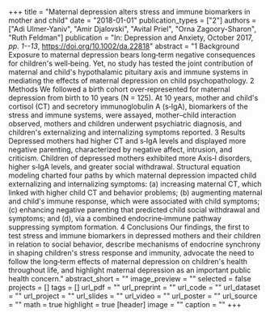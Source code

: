 +++
title = "Maternal depression alters stress and immune biomarkers in mother and child"
date = "2018-01-01"
publication_types = ["2"]
authors = ["Adi Ulmer-Yaniv", "Amir Djalovski", "Avital Priel", "Orna Zagoory-Sharon", "Ruth Feldman"]
publication = "In: Depression and Anxiety, October 2017, _pp. 1--13_, https://doi.org/10.1002/da.22818"
abstract = "1 Background Exposure to maternal depression bears long‐term negative consequences for children's well‐being. Yet, no study has tested the joint contribution of maternal and child's hypothalamic pituitary axis and immune systems in mediating the effects of maternal depression on child psychopathology. 2 Methods We followed a birth cohort over‐represented for maternal depression from birth to 10 years (N = 125). At 10 years, mother and child's cortisol (CT) and secretory immunoglobulin A (s‐IgA), biomarkers of the stress and immune systems, were assayed, mother–child interaction observed, mothers and children underwent psychiatric diagnosis, and children's externalizing and internalizing symptoms reported. 3 Results Depressed mothers had higher CT and s‐IgA levels and displayed more negative parenting, characterized by negative affect, intrusion, and criticism. Children of depressed mothers exhibited more Axis‐I disorders, higher s‐IgA levels, and greater social withdrawal. Structural equation modeling charted four paths by which maternal depression impacted child externalizing and internalizing symptoms: (a) increasing maternal CT, which linked with higher child CT and behavior problems; (b) augmenting maternal and child's immune response, which were associated with child symptoms; (c) enhancing negative parenting that predicted child social withdrawal and symptoms; and (d), via a combined endocrine‐immune pathway suppressing symptom formation. 4 Conclusions Our findings, the first to test stress and immune biomarkers in depressed mothers and their children in relation to social behavior, describe mechanisms of endocrine synchrony in shaping children's stress response and immunity, advocate the need to follow the long‐term effects of maternal depression on children's health throughout life, and highlight maternal depression as an important public health concern."
abstract_short = ""
image_preview = ""
selected = false
projects = []
tags = []
url_pdf = ""
url_preprint = ""
url_code = ""
url_dataset = ""
url_project = ""
url_slides = ""
url_video = ""
url_poster = ""
url_source = ""
math = true
highlight = true
[header]
image = ""
caption = ""
+++
